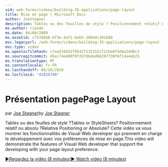 ```yaml
---
uid: web-forms/videos/building-35-applications/page-layout
title: Mise en page | Microsoft Docs
author: JoeStagner
description: Tables ou des feuilles de style ? Positionnement relatif ou absolu ? Cette vidéo va vous montrer les fonctionnalités de Visual Web developer qui prennent en charge le développement avec yo...
ms.author: riande
ms.date: 04/09/2009
ms.assetid: c757d668-6f3e-4af1-beb5-100d4c101b88
msc.legacyurl: /web-forms/videos/building-35-applications/page-layout
msc.type: video
ms.openlocfilehash: c7aa534d3d795427132252cf1cbe6f4dbe2dd0c3
ms.sourcegitcommit: 45ac74e400f9f2b7dbded66297730f6f14a4eb25
ms.translationtype: MT
ms.contentlocale: fr-FR
ms.lasthandoff: 08/16/2018
ms.locfileid: "41825740"
---
```

<a name="page-layout"></a><span data-ttu-id="3031e-105">Présentation page</span><span class="sxs-lookup"><span data-stu-id="3031e-105">Page Layout</span></span>
====================
<span data-ttu-id="3031e-106">par [Joe Stagner](https://github.com/JoeStagner)</span><span class="sxs-lookup"><span data-stu-id="3031e-106">by [Joe Stagner](https://github.com/JoeStagner)</span></span>

<span data-ttu-id="3031e-107">Tables ou des feuilles de style ?</span><span class="sxs-lookup"><span data-stu-id="3031e-107">Tables or StyleSheets?</span></span> <span data-ttu-id="3031e-108">Positionnement relatif ou absolu ?</span><span class="sxs-lookup"><span data-stu-id="3031e-108">Relative Positioning or Absolute?</span></span> <span data-ttu-id="3031e-109">Cette vidéo va vous montrer les fonctionnalités de Visual Web developer qui prennent en charge le développement avec vos préférences de mise en page.</span><span class="sxs-lookup"><span data-stu-id="3031e-109">This video will demonstrate the features of Visual Web developer that support the developing with your page layout preference.</span></span>

[<span data-ttu-id="3031e-110">&#9654;Regardez la vidéo (8 minutes)</span><span class="sxs-lookup"><span data-stu-id="3031e-110">&#9654; Watch video (8 minutes)</span></span>](https://channel9.msdn.com/Blogs/ASP-NET-Site-Videos/page-layout)
